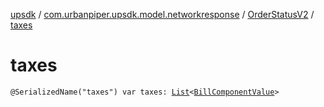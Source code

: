 [upsdk](../../index.md) / [com.urbanpiper.upsdk.model.networkresponse](../index.md) / [OrderStatusV2](index.md) / [taxes](./taxes.md)

# taxes

`@SerializedName("taxes") var taxes: `[`List`](https://kotlinlang.org/api/latest/jvm/stdlib/kotlin.collections/-list/index.html)`<`[`BillComponentValue`](../-bill-component-value/index.md)`>`